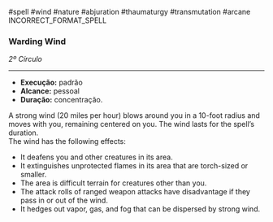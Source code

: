 #spell #wind #nature #abjuration #thaumaturgy #transmutation #arcane 
INCORRECT_FORMAT_SPELL
### Warding Wind
*2º Círculo*
___
- **Execução:** padrão
- **Alcance:** pessoal
- **Duração:** concentração.

A strong wind (20 miles per hour) blows around you in a 10-foot radius and moves with you, remaining centered on you. The wind lasts for the spell’s duration.  
The wind has the following effects:  
- It deafens you and other creatures in its area.  
- It extinguishes unprotected flames in its area that are torch-sized or smaller.  
- The area is difficult terrain for creatures other than you.  
- The attack rolls of ranged weapon attacks have disadvantage if they pass in or out of the wind.  
- It hedges out vapor, gas, and fog that can be dispersed by strong wind.
